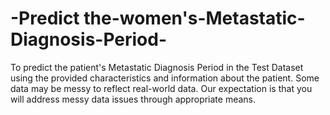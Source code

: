 # -Predict the-women's-Metastatic-Diagnosis-Period-
To predict the patient's Metastatic Diagnosis Period in the Test Dataset using the provided characteristics and information about the patient. Some data may be messy to reflect real-world data. Our expectation is that you will address messy data issues through appropriate means.
